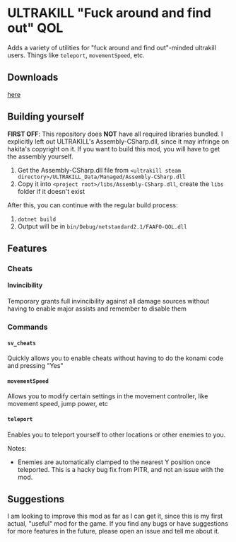 # ULTRAKILL "Fuck around and find out" QOL

Adds a variety of utilities for "fuck around and find out"-minded ultrakill users. Things
like `teleport`, `movementSpeed`, etc.

## Downloads

[here](https://thunderstore.io/c/ultrakill/p/0x150_mods/FAAFO_QOL/)

## Building yourself

**FIRST OFF**: This repository does **NOT** have all required libraries bundled. I explicitly left out ULTRAKILL's
Assembly-CSharp.dll, since it may infringe on hakita's copyright on it. If you want to build this mod, you will have to
get the assembly yourself.

1. Get the Assembly-CSharp.dll file from `<ultrakill steam directory>/ULTRAKILL_Data/Managed/Assembly-CSharp.dll`
2. Copy it into `<project root>/libs/Assembly-CSharp.dll`, create the `libs` folder if it doesn't exist

After this, you can continue with the regular build process:

1. `dotnet build`
2. Output will be in `bin/Debug/netstandard2.1/FAAFO-QOL.dll`

## Features

### Cheats

#### Invincibility

Temporary grants full invincibility against all damage sources without having to enable major assists and remember to
disable them

### Commands

#### `sv_cheats`

Quickly allows you to enable cheats without having to do the konami code and pressing "Yes"

#### `movementSpeed`

Allows you to modify certain settings in the movement controller, like movement speed, jump power, etc

#### `teleport`

Enables you to teleport yourself to other locations or other enemies to you.

Notes:

- Enemies are automatically clamped to the nearest Y position once teleported. This is a hacky bug fix from PITR, and not an issue with the mod.

## Suggestions

I am looking to improve this mod as far as I can get it, since this is my first actual, "useful" mod for the game. If
you find any bugs or have suggestions for more features in the future, please open an issue and tell me about it.